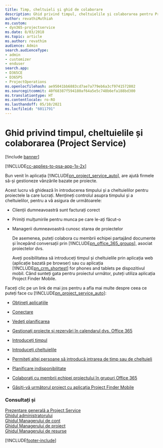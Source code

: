 ```yaml
---
title: Timp, cheltuieli și ghid de colaborare
description: Ghid privind timpul, cheltuielile și colaborarea pentru Project Service
author: revathiMuthiah
ms.custom:
- dyn365-projectservice
ms.date: 8/03/2018
ms.topic: article
ms.author: revathim
audience: Admin
search.audienceType:
- admin
- customizer
- enduser
search.app:
- D365CE
- D365PS
- ProjectOperations
ms.openlocfilehash: ae95041bb6883cd7ae7a779eb6a3cf9741572802
ms.sourcegitcommit: 40f68387f594180af64a5e5c748b6efa188bd300
ms.translationtype: HT
ms.contentlocale: ro-RO
ms.lasthandoff: 05/10/2021
ms.locfileid: "6011791"
---
```

# <a name="time-expense-and-collaboration-guide-project-service"></a>Ghid privind timpul, cheltuielile și colaborarea (Project Service)

[!include [banner](../includes/psa-now-project-operations.md)]

[!INCLUDE[cc-applies-to-psa-app-1x-2x](../includes/cc-applies-to-psa-app-1x-2x.md)]

Bun venit în aplicația [!INCLUDE[pn_project_service_auto](../includes/pn-project-service-auto.md)], are ajută firmele să-și gestioneze vânzările bazate pe proiecte. 
  
 Acest lucru vă ghidează în introducerea timpului și a cheltuielilor pentru proiectele la care lucrați. Mențineți controlul asupra timpului și a cheltuielilor, pentru a vă asigura de următoarele:  
  
- Clienții dumneavoastră sunt facturați corect  
  
- Primiți mulțumirile pentru munca pe care le-ați făcut-o  
  
- Managerii dumneavoastră cunosc starea de proiectelor  
  
  De asemenea, puteți colabora cu membrii echipei partajând documente și începând conversații prin [!INCLUDE[pn_office_365_groups](../includes/pn-office-365-groups.md)], asociat proiectelor dvs.  
  
  Aveți posibilitatea să introduceți timpul și cheltuielile prin aplicația web (aplicație bazată pe browser) sau cu aplicația [!INCLUDE[pn_crm_shortest](../includes/pn-crm-shortest.md)] for phones and tablets pe dispozitivul mobil. Când sunteți gata pentru proiectul următor, puteți utiliza aplicația Project Finder Mobile.  
  
Faceți clic pe un link de mai jos pentru a afla mai multe despre ceea ce puteți face cu [!INCLUDE[pn_project_service_auto](../includes/pn-project-service-auto.md)]:  
  
-   [Obțineți aplicațiile](../psa/get-apps.md)  
  
-   [Conectare](../psa/sign-in.md)  
  
-   [Vedeți planificarea](../psa/view-schedule.md)  
  
-   [Gestionați proiecte și rezervări în calendarul dvs. Office 365](../psa/manage-project-bookings-office-365-calendar.md)  
  
-   [Introduceți timpul](../psa/enter-time.md)  
  
-   [Introduceți cheltuielile](../psa/enter-expenses.md)  
  
-   [Permiteți altei persoane să introducă intrarea de timp sau de cheltuieli](../psa/allow-someone-else-enter-time-entry-expense.md)  
  
-   [Planificare indisponibilitate](../psa/schedule-time-off.md)  
  
-   [Colaborați cu membrii echipei proiectului în grupuri Office 365](../psa/collaborate-project-team-members-office-365-groups.md)  
  
-   [Găsiți-vă următorul proiect cu aplicația Project Finder Mobile](../psa/find-next-project-finder-mobile-app.md)  
  
### <a name="see-also"></a>Consultați și  
 [Prezentare generală a Project Service](../psa/overview.md)   
 [Ghidul administratorului](../psa/admin-guide.md)   
 [Ghidul Managerului de cont](../psa/account-manager-guide.md)   
 [Ghidul Managerului de proiect](../psa/project-manager-guide.md)   
 [Ghidul Managerului de resurse](../psa/resource-manager-guide.md)   


[!INCLUDE[footer-include](../includes/footer-banner.md)]